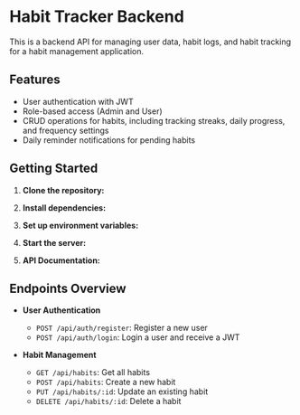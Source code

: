 # Habit Tracker Backend

This is a backend API for managing user data, habit logs, and habit tracking for a habit management application.

## Features
- User authentication with JWT
- Role-based access (Admin and User)
- CRUD operations for habits, including tracking streaks, daily progress, and frequency settings
- Daily reminder notifications for pending habits

## Getting Started

1. **Clone the repository:**

2. **Install dependencies:**

3. **Set up environment variables:**

4. **Start the server:**
  
5. **API Documentation:**

## Endpoints Overview

- **User Authentication**
  - `POST /api/auth/register`: Register a new user
  - `POST /api/auth/login`: Login a user and receive a JWT

- **Habit Management**
  - `GET /api/habits`: Get all habits
  - `POST /api/habits`: Create a new habit
  - `PUT /api/habits/:id`: Update an existing habit
  - `DELETE /api/habits/:id`: Delete a habit
